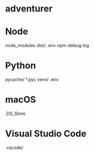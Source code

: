 # adventurer
# Node
node_modules
dist/
.env
npm-debug.log

# Python
pycache/
*.pyc
venv/
.env

# macOS
.DS_Store

# Visual Studio Code
.vscode/
